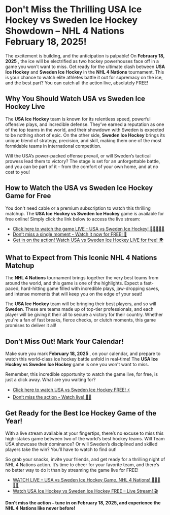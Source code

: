 # Don't Miss the Thrilling USA Ice Hockey vs Sweden Ice Hockey Showdown – NHL 4 Nations February 18, 2025!

The excitement is building, and the anticipation is palpable! On **February 18, 2025** , the ice will be electrified as two hockey powerhouses face off in a game you won't want to miss. Get ready for the ultimate clash between **USA Ice Hockey** and **Sweden Ice Hockey** in the **NHL 4 Nations** tournament. This is your chance to watch elite athletes battle it out for supremacy on the ice, and the best part? You can catch all the action live, absolutely FREE!

## Why You Should Watch USA vs Sweden Ice Hockey Live

The **USA Ice Hockey** team is known for its relentless speed, powerful offensive plays, and incredible defense. They’ve earned a reputation as one of the top teams in the world, and their showdown with Sweden is expected to be nothing short of epic. On the other side, **Sweden Ice Hockey** brings its unique blend of strategy, precision, and skill, making them one of the most formidable teams in international competition.

Will the USA’s power-packed offense prevail, or will Sweden’s tactical prowess lead them to victory? The stage is set for an unforgettable battle, and you can be part of it – from the comfort of your own home, and at no cost to you!

## How to Watch the USA vs Sweden Ice Hockey Game for Free

You don't need cable or a premium subscription to watch this thrilling matchup. The **USA Ice Hockey vs Sweden Ice Hockey** game is available for free online! Simply click the link below to access the live stream:

- [Click here to watch the game LIVE - USA vs Sweden Ice Hockey! 🏒🇺🇸🇸🇪](https://tinyurl.com/livestreamfreeo?st=USA+Ice+Hockey+vs+Sweden+Ice+Hockey&si=gh)
- [Don’t miss a single moment - Watch it now for FREE! 🎥](https://tinyurl.com/livestreamfreeo?st=USA+Ice+Hockey+vs+Sweden+Ice+Hockey&si=gh)
- [Get in on the action! Watch USA vs Sweden Ice Hockey LIVE for free! 🌍](https://tinyurl.com/livestreamfreeo?st=USA+Ice+Hockey+vs+Sweden+Ice+Hockey&si=gh)

## What to Expect from This Iconic NHL 4 Nations Matchup

The **NHL 4 Nations** tournament brings together the very best teams from around the world, and this game is one of the highlights. Expect a fast-paced, hard-hitting game filled with incredible plays, jaw-dropping saves, and intense moments that will keep you on the edge of your seat!

The **USA Ice Hockey** team will be bringing their best players, and so will **Sweden**. These are teams made up of top-tier professionals, and each player will be giving it their all to secure a victory for their country. Whether you're a fan of fast breaks, fierce checks, or clutch moments, this game promises to deliver it all!

## Don’t Miss Out! Mark Your Calendar!

Make sure you mark **February 18, 2025** , on your calendar, and prepare to watch this world-class ice hockey battle unfold in real-time! The **USA Ice Hockey vs Sweden Ice Hockey** game is one you won't want to miss.

Remember, this incredible opportunity to watch the game live, for free, is just a click away. What are you waiting for?

- [Click here to watch USA vs Sweden Ice Hockey FREE! ⚡](https://tinyurl.com/livestreamfreeo?st=USA+Ice+Hockey+vs+Sweden+Ice+Hockey&si=gh)
- [Don’t miss the action - Watch live! 🏒🔥](https://tinyurl.com/livestreamfreeo?st=USA+Ice+Hockey+vs+Sweden+Ice+Hockey&si=gh)

## Get Ready for the Best Ice Hockey Game of the Year!

With a live stream available at your fingertips, there’s no excuse to miss this high-stakes game between two of the world’s best hockey teams. Will Team USA showcase their dominance? Or will Sweden’s disciplined and skilled players take the win? You’ll have to watch to find out!

So grab your snacks, invite your friends, and get ready for a thrilling night of NHL 4 Nations action. It’s time to cheer for your favorite team, and there’s no better way to do it than by streaming the game live for FREE!

- [WATCH LIVE – USA vs Sweden Ice Hockey Game, NHL 4 Nations! 🏒🇺🇸🇸🇪](https://tinyurl.com/livestreamfreeo?st=USA+Ice+Hockey+vs+Sweden+Ice+Hockey&si=gh)
- [Watch USA Ice Hockey vs Sweden Ice Hockey FREE – Live Stream! 🎬](https://tinyurl.com/livestreamfreeo?st=USA+Ice+Hockey+vs+Sweden+Ice+Hockey&si=gh)

**Don’t miss the action – tune in on February 18, 2025, and experience the NHL 4 Nations like never before!**
